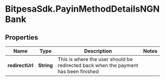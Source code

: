 # BitpesaSdk.PayinMethodDetailsNGNBank

## Properties
Name | Type | Description | Notes
------------ | ------------- | ------------- | -------------
**redirectUrl** | **String** | This is where the user should be redirected back when the payment has been finished | 


